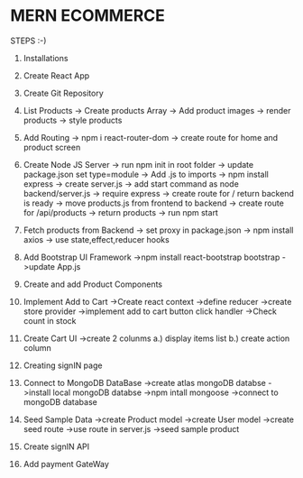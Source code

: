 # MERN ECOMMERCE

STEPS :-)

1. Installations
2. Create React App
3. Create Git Repository
4. List Products
   -> Create products Array
   -> Add product images
   -> render products
   -> style products

5. Add Routing
   -> npm i react-router-dom
   -> create route for home and product screen

6. Create Node JS Server
   -> run npm init in root folder
   -> update package.json set type=module
   -> Add .js to imports
   -> npm install express
   -> create server.js
   -> add start command as node backend/server.js
   -> require express
   -> create route for / return backend is ready
   -> move products.js from frontend to backend
   -> create route for /api/products
   -> return products
   -> run npm start

7. Fetch products from Backend
   -> set proxy in package.json
   -> npm install axios
   -> use state,effect,reducer hooks

8. Add Bootstrap UI Framework
   ->npm install react-bootstrap bootstrap
   ->update App.js

9. Create and add Product Components

10. Implement Add to Cart
    ->Create react context
    ->define reducer
    ->create store provider
    ->implement add to cart button click handler
    ->Check count in stock

11. Create Cart UI
    ->create 2 colunms
    a.) display items list
    b.) create action column

12. Creating signIN page

13. Connect to MongoDB DataBase
    ->create atlas mongoDB databse
    ->install local mongoDB databse
    ->npm intall mongoose
    ->connect to mongoDB database

14. Seed Sample Data
    ->create Product model
    ->create User model
    ->create seed route
    ->use route in server.js
    ->seed sample product

15. Create signIN API
16. Add payment GateWay
